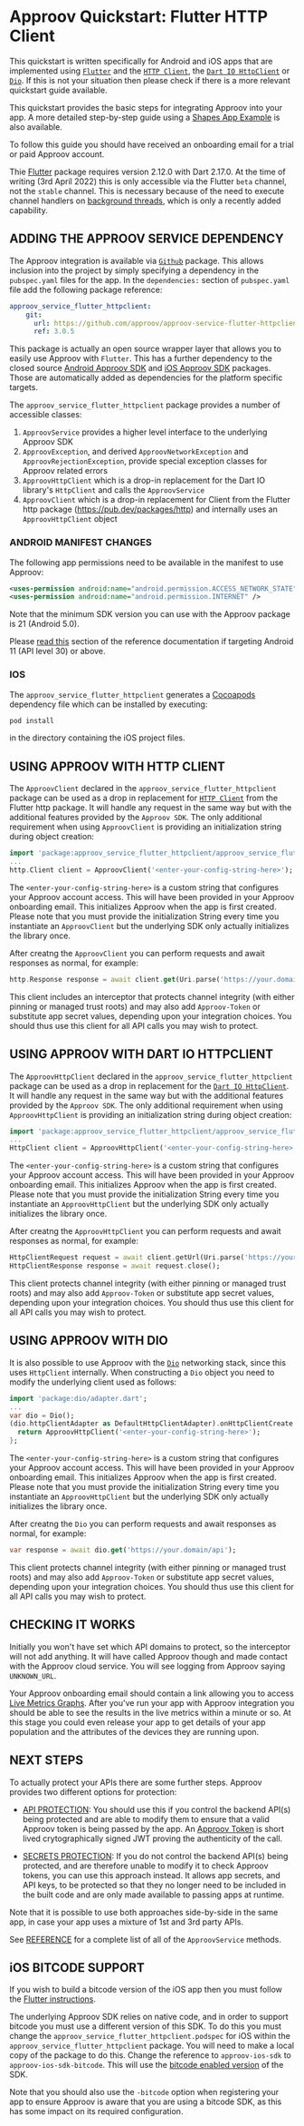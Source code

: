 # Approov Quickstart: Flutter HTTP Client

This quickstart is written specifically for Android and iOS apps that are implemented using [`Flutter`](https://flutter.dev/) and the [`HTTP Client`](https://pub.dev/documentation/http/latest/http/Client-class.html), the [`Dart IO HttpClient`](https://api.dart.dev/stable/2.16.2/dart-io/HttpClient-class.html) or [`Dio`](https://pub.dev/packages/dio). If this is not your situation then please check if there is a more relevant quickstart guide available.

This quickstart provides the basic steps for integrating Approov into your app. A more detailed step-by-step guide using a [Shapes App Example](https://github.com/approov/quickstart-flutter-httpclient/blob/master/SHAPES-EXAMPLE.md) is also available.

To follow this guide you should have received an onboarding email for a trial or paid Approov account.

Thie [Flutter](https://flutter.dev) package requires version 2.12.0 with Dart 2.17.0. At the time of writing (3rd April 2022) this is only accessible via the Flutter `beta` channel, not the `stable` channel. This is necessary because of the need to execute channel handlers on [background threads](https://docs.flutter.dev/development/platform-integration/platform-channels?tab=ios-channel-objective-c-tab#executing-channel-handlers-on-background-threads), which is only a recently added capability.

## ADDING THE APPROOV SERVICE DEPENDENCY

The Approov integration is available via [`Github`](https://github.com/approov/approov-service-flutter-httpclient) package. This allows inclusion into the project by simply specifying a dependency in the `pubspec.yaml` files for the app. In the `dependencies:` section of `pubspec.yaml` file add the following package reference:

```yaml
approov_service_flutter_httpclient:
    git:
      url: https://github.com/approov/approov-service-flutter-httpclient.git
      ref: 3.0.5
```

This package is actually an open source wrapper layer that allows you to easily use Approov with `Flutter`. This has a further dependency to the closed source [Android Approov SDK](https://github.com/approov/approov-android-sdk) and [iOS Approov SDK](https://github.com/approov/approov-ios-sdk) packages. Those are automatically added as dependencies for the platform specific targets.

The `approov_service_flutter_httpclient` package provides a number of accessible classes:

1. `ApproovService` provides a higher level interface to the underlying Approov SDK
2. `ApproovException`, and derived `ApproovNetworkException` and `ApproovRejectionException`, provide special exception classes for Approov related errors 
3. `ApproovHttpClient` which is a drop-in replacement for the Dart IO library's `HttpClient` and calls the `ApproovService`
4. `ApproovClient` which is a drop-in replacement for Client from the Flutter http package (https://pub.dev/packages/http) and internally uses an `ApproovHttpClient` object

### ANDROID MANIFEST CHANGES

The following app permissions need to be available in the manifest to use Approov:

```xml
<uses-permission android:name="android.permission.ACCESS_NETWORK_STATE" />
<uses-permission android:name="android.permission.INTERNET" />
```

Note that the minimum SDK version you can use with the Approov package is 21 (Android 5.0). 

Please [read this](https://approov.io/docs/latest/approov-usage-documentation/#targeting-android-11-and-above) section of the reference documentation if targeting Android 11 (API level 30) or above.

### IOS

The `approov_service_flutter_httpclient` generates a [Cocoapods](https://cocoapods.org) dependency file which can be installed by executing:

```Bash
pod install
```

in the directory containing the iOS project files.

## USING APPROOV WITH HTTP CLIENT

The `ApproovClient` declared in the `approov_service_flutter_httpclient` package can be used as a drop in replacement for [`HTTP Client`](https://pub.dev/documentation/http/latest/http/Client-class.html) from the Flutter http package. It will handle any request in the same way but with the additional features provided by the `Approov SDK`. The only additional requirement when using `ApproovClient` is providing an initialization string during object creation:

```Dart
import 'package:approov_service_flutter_httpclient/approov_service_flutter_httpclient.dart';
...
http.Client client = ApproovClient('<enter-your-config-string-here>');
```

The `<enter-your-config-string-here>` is a custom string that configures your Approov account access. This will have been provided in your Approov onboarding email. This initializes Approov when the app is first created. Please note that you must provide the initialization String every time you instantiate an `ApproovClient` but the underlying SDK only actually initializes the library once.

After creatng the `ApproovClient` you can perform requests and await responses as normal, for example:

```Dart
http.Response response = await client.get(Uri.parse('https://your.domain/api'));
```

This client includes an interceptor that protects channel integrity (with either pinning or managed trust roots) and may also add `Approov-Token` or substitute app secret values, depending upon your integration choices. You should thus use this client for all API calls you may wish to protect.

## USING APPROOV WITH DART IO HTTPCLIENT

The `ApproovHttpClient` declared in the `approov_service_flutter_httpclient` package can be used as a drop in replacement for the [`Dart IO HttpClient`](https://api.dart.dev/stable/2.16.2/dart-io/HttpClient-class.html). It will handle any request in the same way but with the additional features provided by the `Approov SDK`. The only additional requirement when using `ApproovHttpClient` is providing an initialization string during object creation:

```Dart
import 'package:approov_service_flutter_httpclient/approov_service_flutter_httpclient.dart';
...
HttpClient client = ApproovHttpClient('<enter-your-config-string-here>');
```

The `<enter-your-config-string-here>` is a custom string that configures your Approov account access. This will have been provided in your Approov onboarding email. This initializes Approov when the app is first created. Please note that you must provide the initialization String every time you instantiate an `ApproovHttpClient` but the underlying SDK only actually initializes the library once.

After creatng the `ApproovHttpClient` you can perform requests and await responses as normal, for example:

```Dart
HttpClientRequest request = await client.getUrl(Uri.parse('https://your.domain/api'));
HttpClientResponse response = await request.close();
```

This client protects channel integrity (with either pinning or managed trust roots) and may also add `Approov-Token` or substitute app secret values, depending upon your integration choices. You should thus use this client for all API calls you may wish to protect.

## USING APPROOV WITH DIO
It is also possible to use Approov with the [`Dio`](https://pub.dev/packages/dio) networking stack, since this uses `HttpClient` internally. When constructing a `Dio` object you need to modify the underlying client used as follows:

```Dart
import 'package:dio/adapter.dart';
...
var dio = Dio();
(dio.httpClientAdapter as DefaultHttpClientAdapter).onHttpClientCreate = (client) {
  return ApproovHttpClient('<enter-your-config-string-here>');
};
```

The `<enter-your-config-string-here>` is a custom string that configures your Approov account access. This will have been provided in your Approov onboarding email. This initializes Approov when the app is first created. Please note that you must provide the initialization String every time you instantiate an `ApproovHttpClient` but the underlying SDK only actually initializes the library once.

After creatng the `Dio` you can perform requests and await responses as normal, for example:

```Dart
var response = await dio.get('https://your.domain/api');
```

This client protects channel integrity (with either pinning or managed trust roots) and may also add `Approov-Token` or substitute app secret values, depending upon your integration choices. You should thus use this client for all API calls you may wish to protect.

## CHECKING IT WORKS

Initially you won't have set which API domains to protect, so the interceptor will not add anything. It will have called Approov though and made contact with the Approov cloud service. You will see logging from Approov saying `UNKNOWN_URL`.

Your Approov onboarding email should contain a link allowing you to access [Live Metrics Graphs](https://approov.io/docs/latest/approov-usage-documentation/#metrics-graphs). After you've run your app with Approov integration you should be able to see the results in the live metrics within a minute or so. At this stage you could even release your app to get details of your app population and the attributes of the devices they are running upon.

## NEXT STEPS
To actually protect your APIs there are some further steps. Approov provides two different options for protection:

* [API PROTECTION](https://github.com/approov/quickstart-flutter-httpclient/blob/master/API-PROTECTION.md): You should use this if you control the backend API(s) being protected and are able to modify them to ensure that a valid Approov token is being passed by the app. An [Approov Token](https://approov.io/docs/latest/approov-usage-documentation/#approov-tokens) is short lived crytographically signed JWT proving the authenticity of the call.

* [SECRETS PROTECTION](https://github.com/approov/quickstart-flutter-httpclient/blob/master/SECRETS-PROTECTION.md): If you do not control the backend API(s) being protected, and are therefore unable to modify it to check Approov tokens, you can use this approach instead. It allows app secrets, and API keys, to be protected so that they no longer need to be included in the built code and are only made available to passing apps at runtime.

Note that it is possible to use both approaches side-by-side in the same app, in case your app uses a mixture of 1st and 3rd party APIs.

See [REFERENCE](https://github.com/approov/quickstart-flutter-httpclient/blob/master/REFERENCE.md) for a complete list of all of the `ApproovService` methods.

## iOS BITCODE SUPPORT

If you wish to build a bitcode version of the iOS app then you must follow the [Flutter instructions](https://github.com/flutter/flutter/wiki/Creating-an-iOS-Bitcode-enabled-app).

The underlying Approov SDK relies on native code, and in order to support bitcode you must use a different version of this SDK. To do this you must change the `approov_service_flutter_httpclient.podspec` for iOS within the `approov_service_flutter_httpclient` package. You will need to make a local copy of the package to do this. Change the reference to `approov-ios-sdk` to `approov-ios-sdk-bitcode`. This will use the [bitcode enabled version](https://github.com/approov/approov-ios-sdk-bitcode) of the SDK.

Note that you should also use the `-bitcode` option when registering your app to ensure Approov is aware that you are using a bitcode SDK, as this has some impact on its required configuration.
